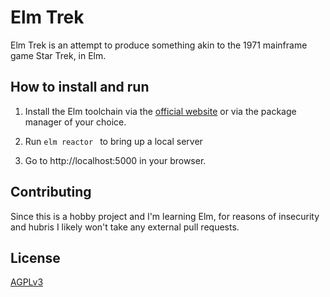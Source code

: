 # Elm Trek

Elm Trek is an attempt to produce something akin to the 1971 mainframe game Star Trek, in Elm.

## How to install and run

1. Install the Elm toolchain via the [official website](https://guide.elm-lang.org/install/elm.html) or via the package manager of your choice.

2. Run `elm reactor ` to bring up a local server

3. Go to http://localhost:5000 in your browser.

## Contributing
Since this is a hobby project and I'm learning Elm, for reasons of insecurity and hubris I likely won't take any external pull requests.

## License
[AGPLv3](https://choosealicense.com/licenses/agpl/)